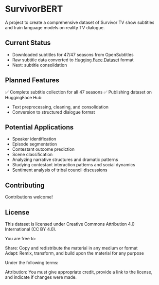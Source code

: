 # SurvivorBERT

A project to create a comprehensive dataset of Survivor TV show subtitles and train language models on reality TV dialogue.

## Current Status

- Downloaded subtitles for 47/47 seasons from OpenSubtitles
- Raw subtitle data converted to [Hugging Face Dataset](https://huggingface.co/datasets/hipml/survivor-subtitles) format
- Next: subtitle consolidation 

## Planned Features

✅ Complete subtitle collection for all 47 seasons
✅ Publishing dataset on HuggingFace Hub
- Text preprocessing, cleaning, and consolidation
- Conversion to structured dialogue format

## Potential Applications

- Speaker identification
- Episode segmentation
- Contestant outcome prediction 
- Scene classification
- Analyzing narrative structures and dramatic patterns
- Studying contestant interaction patterns and social dynamics
- Sentiment analysis of tribal council discussions

## Contributing

Contributions welcome! 

## License

This dataset is licensed under Creative Commons Attribution 4.0 International (CC BY 4.0).

You are free to:

Share: Copy and redistribute the material in any medium or format  
Adapt: Remix, transform, and build upon the material for any purpose  

Under the following terms:  

Attribution: You must give appropriate credit, provide a link to the license, and indicate if changes were made.

